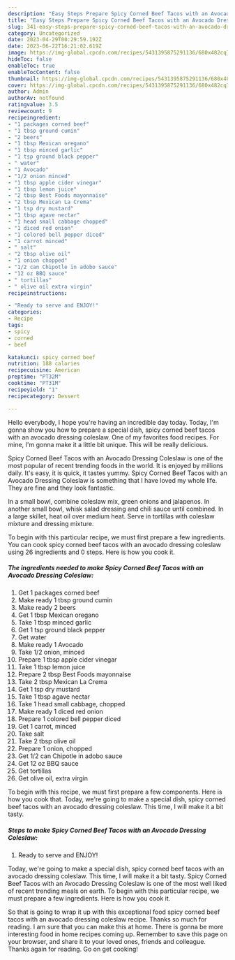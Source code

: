 ```yaml
---
description: "Easy Steps Prepare Spicy Corned Beef Tacos with an Avocado Dressing Coleslaw yang Delicious"
title: "Easy Steps Prepare Spicy Corned Beef Tacos with an Avocado Dressing Coleslaw yang Delicious"
slug: 341-easy-steps-prepare-spicy-corned-beef-tacos-with-an-avocado-dressing-coleslaw-yang-delicious
category: Uncategorized
date: 2023-04-29T00:29:59.192Z
date: 2023-06-22T16:21:02.619Z
image: https://img-global.cpcdn.com/recipes/5431395875291136/680x482cq70/spicy-corned-beef-tacos-with-an-avocado-dressing-coleslaw-recipe-main-photo.jpg
hideToc: false
enableToc: true
enableTocContent: false
thumbnail: https://img-global.cpcdn.com/recipes/5431395875291136/680x482cq70/spicy-corned-beef-tacos-with-an-avocado-dressing-coleslaw-recipe-main-photo.jpg
cover: https://img-global.cpcdn.com/recipes/5431395875291136/680x482cq70/spicy-corned-beef-tacos-with-an-avocado-dressing-coleslaw-recipe-main-photo.jpg
author: Admin
authorAv: notfound
ratingvalue: 3.5
reviewcount: 9
recipeingredient:
- "1 packages corned beef"
- "1 tbsp ground cumin"
- "2 beers"
- "1 tbsp Mexican oregano"
- "1 tbsp minced garlic"
- "1 tsp ground black pepper"
- " water"
- "1 Avocado"
- "1/2 onion minced"
- "1 tbsp apple cider vinegar"
- "1 tbsp lemon juice"
- "2 tbsp Best Foods mayonnaise"
- "2 tbsp Mexican La Crema"
- "1 tsp dry mustard"
- "1 tbsp agave nectar"
- "1 head small cabbage chopped"
- "1 diced red onion"
- "1 colored bell pepper diced"
- "1 carrot minced"
- " salt"
- "2 tbsp olive oil"
- "1 onion chopped"
- "1/2 can Chipotle in adobo sauce"
- "12 oz BBQ sauce"
- " tortillas"
- " olive oil extra virgin"
recipeinstructions:

- "Ready to serve and ENJOY!"
categories:
- Recipe
tags:
- spicy
- corned
- beef

katakunci: spicy corned beef 
nutrition: 188 calories
recipecuisine: American
preptime: "PT32M"
cooktime: "PT31M"
recipeyield: "1"
recipecategory: Dessert

---
```



Hello everybody, I hope you're having an incredible day today. Today, I'm gonna show you how to prepare a special dish, spicy corned beef tacos with an avocado dressing coleslaw. One of my favorites food recipes. For mine, I'm gonna make it a little bit unique. This will be really delicious.

Spicy Corned Beef Tacos with an Avocado Dressing Coleslaw is one of the most popular of recent trending foods in the world. It is enjoyed by millions daily. It's easy, it is quick, it tastes yummy. Spicy Corned Beef Tacos with an Avocado Dressing Coleslaw is something that I have loved my whole life. They are fine and they look fantastic.

In a small bowl, combine coleslaw mix, green onions and jalapenos. In another small bowl, whisk salad dressing and chili sauce until combined. In a large skillet, heat oil over medium heat. Serve in tortillas with coleslaw mixture and dressing mixture.


To begin with this particular recipe, we must first prepare a few ingredients. You can cook spicy corned beef tacos with an avocado dressing coleslaw using 26 ingredients and 0 steps. Here is how you cook it.

<!--inarticleads1-->

##### The ingredients needed to make Spicy Corned Beef Tacos with an Avocado Dressing Coleslaw:

1. Get 1 packages corned beef
1. Make ready 1 tbsp ground cumin
1. Make ready 2 beers
1. Get 1 tbsp Mexican oregano
1. Take 1 tbsp minced garlic
1. Get 1 tsp ground black pepper
1. Get  water
1. Make ready 1 Avocado
1. Take 1/2 onion, minced
1. Prepare 1 tbsp apple cider vinegar
1. Take 1 tbsp lemon juice
1. Prepare 2 tbsp Best Foods mayonnaise
1. Take 2 tbsp Mexican La Crema
1. Get 1 tsp dry mustard
1. Take 1 tbsp agave nectar
1. Take 1 head small cabbage, chopped
1. Make ready 1 diced red onion
1. Prepare 1 colored bell pepper diced
1. Get 1 carrot, minced
1. Take  salt
1. Take 2 tbsp olive oil
1. Prepare 1 onion, chopped
1. Get 1/2 can Chipotle in adobo sauce
1. Get 12 oz BBQ sauce
1. Get  tortillas
1. Get  olive oil, extra virgin


To begin with this recipe, we must first prepare a few components. Here is how you cook that. Today, we&#39;re going to make a special dish, spicy corned beef tacos with an avocado dressing coleslaw. This time, I will make it a bit tasty. 

<!--inarticleads2-->

##### Steps to make Spicy Corned Beef Tacos with an Avocado Dressing Coleslaw:


1. Ready to serve and ENJOY!

Today, we&#39;re going to make a special dish, spicy corned beef tacos with an avocado dressing coleslaw. This time, I will make it a bit tasty. Spicy Corned Beef Tacos with an Avocado Dressing Coleslaw is one of the most well liked of recent trending meals on earth. To begin with this particular recipe, we must prepare a few ingredients. Here is how you cook it. 

So that is going to wrap it up with this exceptional food spicy corned beef tacos with an avocado dressing coleslaw recipe. Thanks so much for reading. I am sure that you can make this at home. There is gonna be more interesting food in home recipes coming up. Remember to save this page on your browser, and share it to your loved ones, friends and colleague. Thanks again for reading. Go on get cooking!
